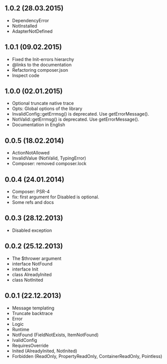 ## 1.0.2 (28.03.2015)

* DependencyError
* NotInstalled
* AdapterNotDefined

## 1.0.1 (09.02.2015)

* Fixed the Init-errors hierarchy
* @links to the documentation
* Refactoring composer.json
* Inspect code

## 1.0.0 (02.01.2015)

* Optional truncate native trace
* Opts: Global options of the library
* InvalidConfig::getErrmsg() is deprecated. Use getErrorMessage(). 
* NotValid::getErrmsg() is deprecated. Use getErrorMessage().
* Documentation in English

## 0.0.5 (18.02.2014)

* ActionNotAllowed
* InvalidValue (NotValid, TypingError)
* Composer: removed composer.lock

## 0.0.4 (24.01.2014)

* Composer: PSR-4
* fix: first argument for Disabled is optional.
* Some refs and docs

## 0.0.3 (28.12.2013)

* Disabled exception

## 0.0.2 (25.12.2013)

* The $thrower argument
* interface NotFound
* interface Init
* class AlreadyInited
* class NotInited

## 0.0.1 (22.12.2013)

* Message templating
* Truncate backtrace
* Error
* Logic
* Runtime
* NotFound (FieldNotExists, ItemNotFound)
* IvalidConfig
* RequiresOverride
* Inited (AlreadyInited, NotInited)
* Forbidden (ReadOnly, PropertyReadOnly, ContainerReadOnly, Pointless)
